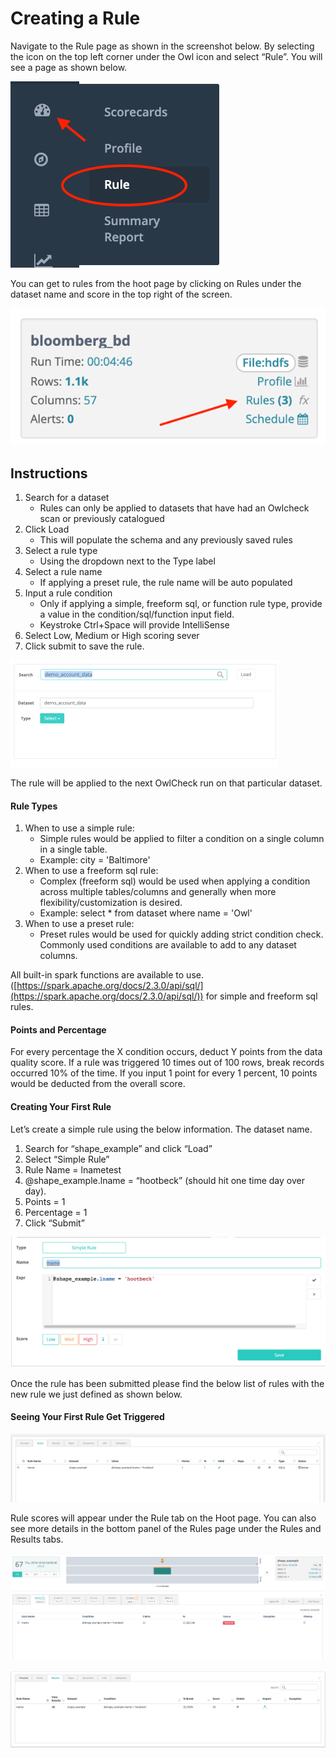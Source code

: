 # Creating a Rule

Navigate to the Rule page as shown in the screenshot below. By selecting the  icon on the top left corner under the Owl icon and select “Rule”. You will see a page as shown below. 

![](../../.gitbook/assets/screen-shot-2019-12-24-at-9.08.27-am.png)

You can get to rules from the hoot page by clicking on Rules under the dataset name and score in the top right of the screen.‌

![](../../.gitbook/assets/screen-shot-2019-12-24-at-9.07.59-am.png)

##  Instructions                                                

1. Search for a dataset 
   * Rules can only be applied to datasets that have had an Owlcheck scan or previously catalogued
2. Click Load 
   * This will populate the schema and any previously saved rules
3. Select a rule type 
   * Using the dropdown next to the Type label
4. Select a rule name 
   * If applying a preset rule, the rule name will be auto populated
5. Input a rule condition
   * Only if applying a simple, freeform sql, or function rule type, provide a value in the condition/sql/function input field. 
   * Keystroke Ctrl+Space will provide IntelliSense
6. Select Low, Medium or High scoring sever 
7. Click submit to save the rule.

![Search for a dataset and click Select next to the Type label](<../../.gitbook/assets/image (18) (5).png>)

‌The rule will be applied to the next OwlCheck run on that particular dataset.‌

#### **Rule Types** <a href="hruletypes" id="hruletypes"></a>

1. When to use a simple rule:
   * Simple rules would be applied to filter a condition on a single column in a single table.
   * Example: city = 'Baltimore'
2. When to use a freeform sql rule:
   * ​Complex (freeform sql) would be used when applying a condition across multiple tables/columns and generally when more flexibility/customization is desired.
   * ​Example: select \* from dataset where name = 'Owl'
3. When to use a preset rule:
   * Preset rules would be used for quickly adding strict condition check. Commonly used conditions are available to add to any dataset columns.‌

All built-in spark functions are available to use. ([https://spark.apache.org/docs/2.3.0/api/sql/](https://spark.apache.org/docs/2.3.0/api/sql/)) for simple and freeform sql rules.‌

#### **Points and Percentage** <a href="hpointsandpercentage" id="hpointsandpercentage"></a>

For every percentage the X condition occurs, deduct Y points from the data quality score. If a rule was triggered 10 times out of 100 rows, break records occurred 10% of the time. If you input 1 point for every 1 percent, 10 points would be deducted from the overall score.‌

#### **Creating Your First Rule** <a href="hcreatingyourfirstrule" id="hcreatingyourfirstrule"></a>

Let’s create a simple rule using the below information. The dataset name.

1. Search for “shape_example” and click “Load”
2. Select “Simple Rule”
3. Rule Name = lnametest
4. @shape_example.lname = “hootbeck” (should hit one time day over day).
5. Points = 1
6. Percentage = 1
7. Click “Submit”

![](../../.gitbook/assets/screen-shot-2019-09-04-at-1.32.15-pm.png)

Once the rule has been submitted please find the below list of rules with the new rule we just defined as shown below.

#### **Seeing Your First Rule Get Triggered** <a href="hseeingyourfirstrulegettriggered" id="hseeingyourfirstrulegettriggered"></a>

![](../../.gitbook/assets/screen-shot-2019-09-04-at-1.29.35-pm.png)

Rule scores will appear under the Rule tab on the Hoot page. You can also see more details in the bottom panel of the Rules page under the Rules and Results tabs.

![Hoot page rule results](../../.gitbook/assets/screen-shot-2019-09-04-at-1.29.54-pm.png)

![Rule page rule results (bottom panel)](../../.gitbook/assets/screen-shot-2019-09-04-at-1.30.07-pm.png)



